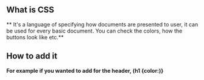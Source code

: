 ## What is CSS
** It's a language of specifying how documents are presented to user, it can be used for every basic document. You can check the colors, how the buttons look like etc.**

## How to add it

**For example if you wanted to add for the header, (h1 {color:)}**
